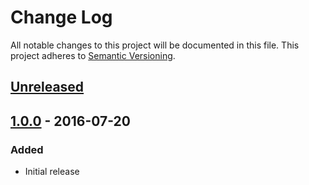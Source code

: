 # Change Log
All notable changes to this project will be documented in this file.
This project adheres to [Semantic Versioning](http://semver.org/).

## [Unreleased]

## [1.0.0] - 2016-07-20

### Added

- Initial release

[Unreleased]: https://github.com/civisanalytics/GephiForceDiagramTool/compare/v1.0.0...HEAD
[1.0.0]: https://github.com/civisanalytics/GephiForceDiagramTool/commit/xxxxxxxxxxx
